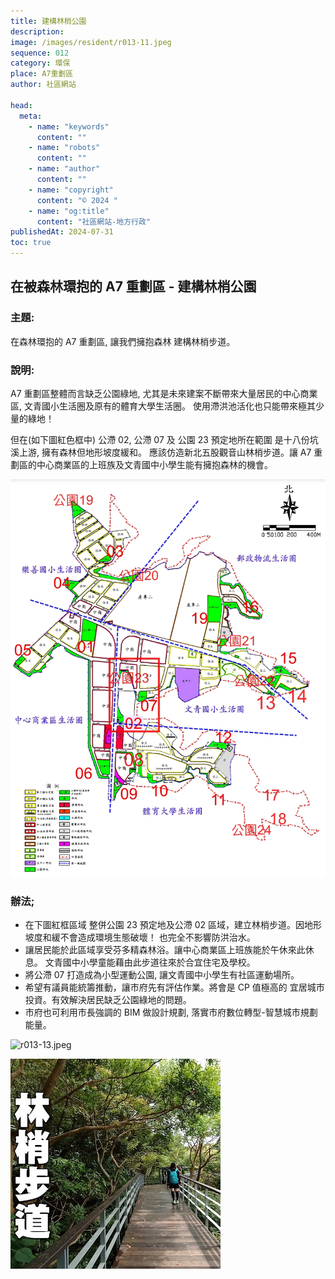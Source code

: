 ```yaml
---
title: 建構林梢公園
description:
image: /images/resident/r013-11.jpeg
sequence: 012
category: 環保
place: A7重劃區
author: 社區網站

head:
  meta:
    - name: "keywords"
      content: ""
    - name: "robots"
      content: ""
    - name: "author"
      content: ""
    - name: "copyright"
      content: "© 2024 "
    - name: "og:title"
      content: "社區網站-地方行政"
publishedAt: 2024-07-31
toc: true
---
```


## 在被森林環抱的 A7 重劃區 - 建構林梢公園

### 主題:

在森林環抱的 A7 重劃區, 讓我們擁抱森林 建構林梢步道。

### 說明:

A7 重劃區整體而言缺乏公園綠地, 尤其是未來建案不斷帶來大量居民的中心商業區, 文青國小生活圈及原有的體育大學生活圈。 使用滯洪池活化也只能帶來極其少量的綠地！

但在(如下圖紅色框中) 公滯 02, 公滯 07 及 公園 23 預定地所在範圍 是十八份坑溪上游, 擁有森林但地形坡度緩和。 應該仿造新北五股觀音山林梢步道。讓 A7 重劃區的中心商業區的上班族及文青國中小學生能有擁抱森林的機會。

![r013-12.jpeg](/images/resident/r013-12.jpeg)

### 辦法;

- 在下圖紅框區域 整併公園 23 預定地及公滯 02 區域，建立林梢步道。因地形坡度和緩不會造成環境生態破壞！ 也完全不影響防洪治水。
- 讓居民能於此區域享受芬多精森林浴。讓中心商業區上班族能於午休來此休息。 文青國中小學童能藉由此步道往來於合宜住宅及學校。
- 將公滯 07 打造成為小型運動公園, 讓文青國中小學生有社區運動場所。
- 希望有議員能統籌推動，讓市府先有評估作業。將會是 CP 值極高的 宜居城市投資。有效解決居民缺乏公園綠地的問題。
- 市府也可利用市長強調的 BIM 做設計規劃, 落實市府數位轉型-智慧城市規劃能量。

![r013-13.jpeg](/images/resident/r013-13.jpeg)

![r013-11.jpeg](/images/resident/r013-11.jpeg)
